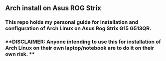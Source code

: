 ## Arch install on Asus ROG Strix  

### This repo holds my personal guide for installation and configuration of Arch Linux on Asus Rog Strix G15 G513QR. 

### **DISCLAIMER: Anyone intending to use this for installation of Arch Linux on their own laptop/notebook are to do it on their own risk. **
